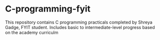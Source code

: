 # C-programming-fyit
This repository contains C programming practicals completed by Shreya Gadge, FYIT student. Includes basic to intermediate-level progress based on the academy curriculm
